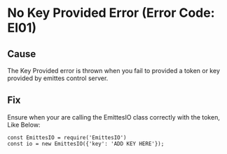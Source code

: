 # No Key Provided Error (Error Code: EI01)

## Cause
The Key Provided error is thrown when you fail to provided a token or key provided by emittes control server.

## Fix

Ensure when your are calling the EmittesIO class correctly with the token, Like Below:
```node
const EmittesIO = require('EmittesIO')
const io = new EmittesIO({'key': 'ADD KEY HERE'});
```
